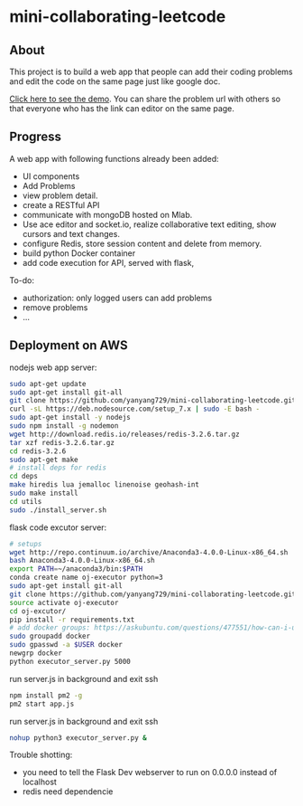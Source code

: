 # mini-collaborating-leetcode

## About
This project is to build a web app that people can add their coding problems and edit the code on the same page just like google doc. 

[Click here to see the demo](http://35.161.214.242:3000/problems). You can share the problem url with others so that everyone who has the link can editor on the same page.

## Progress
A web app with following functions already been added:
- UI components
- Add Problems
- view problem detail.
- create a RESTful API
- communicate with mongoDB hosted on Mlab.
- Use ace editor and socket.io, realize collaborative text editing, show cursors and text changes.
- configure Redis, store session content and delete from memory. 
- build python Docker container
- add code execution for API, served with flask, 

To-do:
- authorization: only logged users can add problems
- remove problems
- ...


## Deployment on AWS
nodejs web app server:
```bash
sudo apt-get update
sudo apt-get install git-all
git clone https://github.com/yanyang729/mini-collaborating-leetcode.git
curl -sL https://deb.nodesource.com/setup_7.x | sudo -E bash -
sudo apt-get install -y nodejs
sudo npm install -g nodemon
wget http://download.redis.io/releases/redis-3.2.6.tar.gz
tar xzf redis-3.2.6.tar.gz
cd redis-3.2.6
sudo apt-get make
# install deps for redis
cd deps
make hiredis lua jemalloc linenoise geohash-int
sudo make install
cd utils
sudo ./install_server.sh
```

flask code excutor server:
```bash
# setups
wget http://repo.continuum.io/archive/Anaconda3-4.0.0-Linux-x86_64.sh
bash Anaconda3-4.0.0-Linux-x86_64.sh
export PATH=~/anaconda3/bin:$PATH
conda create name oj-executor python=3
sudo apt-get install git-all
git clone https://github.com/yanyang729/mini-collaborating-leetcode.git
source activate oj-executor
cd oj-excutor/
pip install -r requirements.txt 
# add docker groups: https://askubuntu.com/questions/477551/how-can-i-use-docker-without-sudo
sudo groupadd docker
sudo gpasswd -a $USER docker
newgrp docker
python executor_server.py 5000
```

run server.js in background and exit ssh
```bash
npm install pm2 -g
pm2 start app.js
```

run server.js in background and exit ssh
```bash
nohup python3 executor_server.py &
```


Trouble shotting:
- you need to tell the Flask Dev webserver to run on 0.0.0.0 instead of localhost
- redis need dependencie
